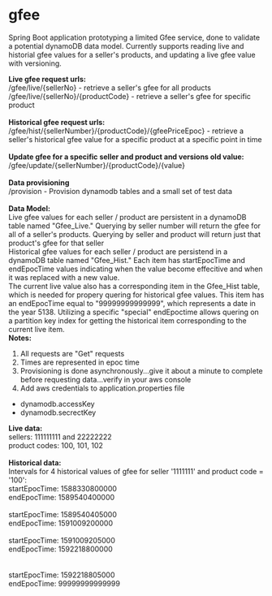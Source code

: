 # gfee
Spring Boot application prototyping a limited Gfee service, done to validate a potential dynamoDB data model. Currently supports reading live and historial gfee values for a seller's products, and updating a live gfee value with versioning.

<b>Live gfee request urls: </b></br>
/gfee/live/{sellerNo} - retrieve a seller's gfee for all products  </br>
/gfee/live/{sellerNo}/{productCode} - retrieve a seller's gfee for specific product  </br>
 </br>
<b>Historical gfee request urls: </b></br>
/gfee/hist/{sellerNumber}/{productCode}/{gfeePriceEpoc} - retrieve a seller's historical gfee value for a specific product at a specific point in time </br>
</br><b>Update gfee for a specific seller and product and versions old value:</b></br>
/gfee/update/{sellerNumber}/{productCode}/{value}</br>
</br><b>Data provisioning </b>
</br>/provision - Provision dynamodb tables and a small set of test data</br>
</br><b>Data Model:</b></br>
Live gfee values for each seller / product are persistent in a dynamoDB table named "Gfee_Live." Querying by seller number will return the gfee for all of a seller's products. Querying by seller and product will return just that product's gfee for that seller </br>
Historical gfee values for each seller / product are persistend in a dynamoDB table named "Gfee_Hist." Each item has startEpocTime and endEpocTime values indicating when the value become effecitive and when it was replaced with a new value. </br>
The current live value also has a corresponding item in the Gfee_Hist table, which is needed for propery quering for historical gfee values. This item has an endEpocTime equal to "99999999999999", which represents a date in the year 5138. Utilizing a specific "special" endEpoctime allows quering on a partition key index for getting the historical item corresponding to the current live item.</br>
<b>Notes: </b></br>
1. All requests are "Get" requests </br>
2. Times are represented in epoc time </br>
3. Provisioning is done asynchronously...give it about a minute to complete before requesting data...verify in your aws console </br>
4. Add aws credentials to application.properties file </br>
<ul>
 <li>dynamodb.accessKey</li>
 <li>dynamodb.secrectKey</li>
</ul>
<b>Live data: </b></br>
sellers: 111111111 and 22222222 </br>
product codes: 100, 101, 102 </br>
</br>
<b>Historical data:</b></br>
Intervals for 4 historical values of gfee for seller '1111111' and product code = '100': </br>
startEpocTime: 1588330800000 </br>
endEpocTime: 1589540400000</br>
</br>
startEpocTime: 1589540405000 </br>
endEpocTime: 1591009200000</br>
</br>
startEpocTime: 1591009205000 </br>
endEpocTime: 1592218800000</br>
</br></br>
startEpocTime: 1592218805000 </br>
endEpocTime: 99999999999999</br>
</br>
